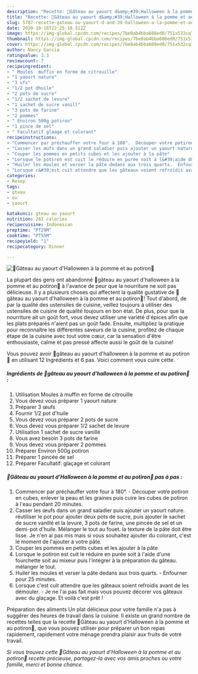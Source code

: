 ```yaml
---
description: "Recette: 🎃Gâteau au yaourt d&amp;#39;Halloween à la pomme et au potiron🎃"
title: "Recette: 🎃Gâteau au yaourt d&amp;#39;Halloween à la pomme et au potiron🎃"
slug: 5787-recette-gateau-au-yaourt-d-and-39-halloween-a-la-pomme-et-au-potiron
date: 2020-10-16T22:25:18.512Z
image: https://img-global.cpcdn.com/recipes/7be8ab4bba608ed0/751x532cq70/🎃gateau-au-yaourt-dhalloween-a-la-pomme-et-au-potiron🎃-photo-principale-de-la-recette.jpg
thumbnail: https://img-global.cpcdn.com/recipes/7be8ab4bba608ed0/751x532cq70/🎃gateau-au-yaourt-dhalloween-a-la-pomme-et-au-potiron🎃-photo-principale-de-la-recette.jpg
cover: https://img-global.cpcdn.com/recipes/7be8ab4bba608ed0/751x532cq70/🎃gateau-au-yaourt-dhalloween-a-la-pomme-et-au-potiron🎃-photo-principale-de-la-recette.jpg
author: Nancy Garcia
ratingvalue: 3.3
reviewcount: 7
recipeingredient:
- " Moules  muffin en forme de citrouille"
- "1 yaourt nature"
- "3 ufs"
- "1/2 pot dhuile"
- "2 pots de sucre"
- "1/2 sachet de levure"
- "1 sachet de sucre vanill"
- "3 pots de farine"
- "2 pommes"
- " Environ 500g potiron"
- "1 pince de sel"
- " Facultatif glaage et colorant"
recipeinstructions:
- "Commencer par préchauffer votre four à 180°.  Découper votre potiron en cubes, enlever la peau et les graines puis cuire les cubes de potiron à l&#39;eau pendant 20 minutes."
- "Casser les œufs dans un grand saladier puis ajouter un yaourt nature. réutiliser le pot pour ajouter deux pots de sucre, puis ajouter le sachet de sucre vanillé et la levure, 3 pots de farine, une pincée de sel et un demi-pot d&#39;huile. Mélanger le tout au fouet. la texture de la pâte doit être lisse. Je n&#39;en ai pas mis mais si vous souhaitez ajouter du colorant, c&#39;est le moment de l&#39;ajouter à votre pâte."
- "Couper les pommes en petits cubes et les ajouter à la pâte"
- "Lorsque le potiron est cuit le réduire en purée soit à l&#39;aide d&#39;une fourchette soit au mixeur puis l&#39;intégrer à la préparation du gâteau. mélanger le tout."
- "Huiler les moules et verser la pâte dedans aux trois quarts.  Enfourner pour 25 minutes."
- "Lorsque c&#39;est cuit attendre que les gâteaux soient refroidis avant de les démouler.  Je ne l&#39;ai pas fait mais vous pouvez décorer vos gâteaux avec du glaçage. Et voilà c&#39;est prêt !"
categories:
- Resep
tags:
- gteau
- au
- yaourt

katakunci: gteau au yaourt 
nutrition: 281 calories
recipecuisine: Indonesian
preptime: "PT29M"
cooktime: "PT55M"
recipeyield: "1"
recipecategory: Dinner

---
```



![🎃Gâteau au yaourt d&#39;Halloween à la pomme et au potiron🎃](https://img-global.cpcdn.com/recipes/7be8ab4bba608ed0/751x532cq70/🎃gateau-au-yaourt-dhalloween-a-la-pomme-et-au-potiron🎃-photo-principale-de-la-recette.jpg)

La plupart des gens ont abandonné 🎃gâteau au yaourt d&#39;halloween à la pomme et au potiron🎃 à l'avance de peur que la nourriture ne soit pas délicieuse. Il y a plusieurs choses qui affectent la qualité gustative de 🎃gâteau au yaourt d&#39;halloween à la pomme et au potiron🎃! Tout d'abord, de par la qualité des ustensiles de cuisine, veillez toujours à utiliser des ustensiles de cuisine de qualité toujours en bon état. De plus, pour que la nourriture ait un goût fort, vous devez utiliser une variété d'épices afin que les plats préparés n'aient pas un goût fade. Ensuite, multipliez la pratique pour reconnaître les différentes saveurs de la cuisine, profitez de chaque étape de la cuisine avec tout votre cœur, car la sensation d'être enthousiaste, calme et pas pressé affecte aussi le goût de la cuisine!

<!--inarticleads1-->

Vous pouvez avoir 🎃gâteau au yaourt d&#39;halloween à la pomme et au potiron🎃 en utilisant 12 Ingrédients et 6 pas. Voici comment vous cuire cette.

##### Ingrédients de 🎃gâteau au yaourt d&#39;halloween à la pomme et au potiron🎃 :

1. Utilisation  Moules à muffin en forme de citrouille
1. Vous devez vous préparer 1 yaourt nature
1. Préparer 3 œufs
1. Fournir 1/2 pot d&#39;huile
1. Vous devez vous préparer 2 pots de sucre
1. Vous devez vous préparer 1/2 sachet de levure
1. Utilisation 1 sachet de sucre vanillé
1. Vous avez besoin 3 pots de farine
1. Vous devez vous préparer 2 pommes
1. Préparer  Environ 500g potiron
1. Préparer 1 pincée de sel
1. Préparer  Facultatif: glaçage et colorant




<!--inarticleads2-->

##### 🎃Gâteau au yaourt d&#39;Halloween à la pomme et au potiron🎃 pas à pas :

1. Commencer par préchauffer votre four à 180°.  - Découper votre potiron en cubes, enlever la peau et les graines puis cuire les cubes de potiron à l&#39;eau pendant 20 minutes.
1. Casser les œufs dans un grand saladier puis ajouter un yaourt nature. réutiliser le pot pour ajouter deux pots de sucre, puis ajouter le sachet de sucre vanillé et la levure, 3 pots de farine, une pincée de sel et un demi-pot d&#39;huile. Mélanger le tout au fouet. la texture de la pâte doit être lisse. Je n&#39;en ai pas mis mais si vous souhaitez ajouter du colorant, c&#39;est le moment de l&#39;ajouter à votre pâte.
1. Couper les pommes en petits cubes et les ajouter à la pâte
1. Lorsque le potiron est cuit le réduire en purée soit à l&#39;aide d&#39;une fourchette soit au mixeur puis l&#39;intégrer à la préparation du gâteau. mélanger le tout.
1. Huiler les moules et verser la pâte dedans aux trois quarts.  - Enfourner pour 25 minutes.
1. Lorsque c&#39;est cuit attendre que les gâteaux soient refroidis avant de les démouler.  - Je ne l&#39;ai pas fait mais vous pouvez décorer vos gâteaux avec du glaçage. Et voilà c&#39;est prêt !




<!--inarticleads1-->

<p>
Préparation des aliments Un plat délicieux pour votre famille n'a pas à suggérer des heures de travail dans la cuisine. Il existe un grand nombre de recettes telles que la recette 🎃Gâteau au yaourt d&#39;Halloween à la pomme et au potiron🎃, que vous pouvez utiliser pour préparer un bon repas rapidement, rapidement votre ménage prendra plaisir aux fruits de votre travail.
</p>

<p>
<i>Si vous trouvez cette 🎃Gâteau au yaourt d&#39;Halloween à la pomme et au potiron🎃 recette précieuse, partagez-la avec vos amis proches ou votre famille, merci et bonne chance.</i>
</p>
